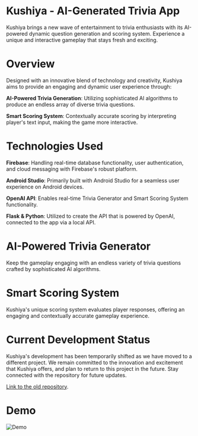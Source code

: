 # Kushiya - AI-Generated Trivia App

Kushiya brings a new wave of entertainment to trivia enthusiasts with its AI-powered dynamic question generation and scoring system. Experience a unique and interactive gameplay that stays fresh and exciting.
# Overview

Designed with an innovative blend of technology and creativity, Kushiya aims to provide an engaging and dynamic user experience through:

  **AI-Powered Trivia Generation**: Utilizing sophisticated AI algorithms to produce an endless array of diverse trivia questions.
  
  **Smart Scoring System**: Contextually accurate scoring by interpreting player's text input, making the game more interactive.

# Technologies Used

  **Firebase**: Handling real-time database functionality, user authentication, and cloud messaging with Firebase's robust platform.
  
  **Android Studio**: Primarily built with Android Studio for a seamless user experience on Android devices.
  
  **OpenAI API**: Enables real-time Trivia Generator and Smart Scoring System functionality.

  **Flask & Python**: Utilized to create the API that is powered by OpenAI, connected to the app via a local API.


# AI-Powered Trivia Generator

Keep the gameplay engaging with an endless variety of trivia questions crafted by sophisticated AI algorithms.
# Smart Scoring System

Kushiya's unique scoring system evaluates player responses, offering an engaging and contextually accurate gameplay experience.
# Current Development Status

Kushiya's development has been temporarily shifted as we have moved to a different project. We remain committed to the innovation and excitement that Kushiya offers, and plan to return to this project in the future. Stay connected with the repository for future updates.

<a href="https://github.com/PyExtr/Kushiya-app/tree/main" target="_blank">Link to the old repository</a>.

# Demo

![Demo](Demo.gif)
